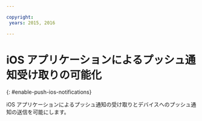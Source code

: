 ```yaml
---

copyright:
 years: 2015, 2016

---
```


# iOS アプリケーションによるプッシュ通知受け取りの可能化
{: #enable-push-ios-notifications}

iOS アプリケーションによるプッシュ通知の受け取りとデバイスへのプッシュ通知の送信を可能にします。

